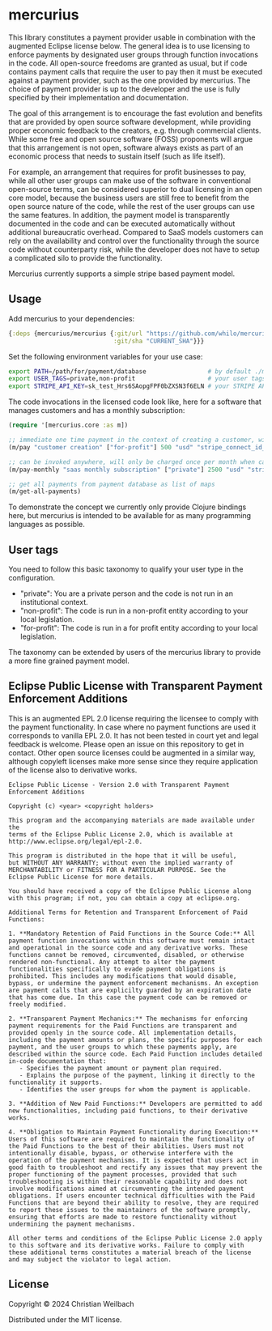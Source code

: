 # mercurius

This library constitutes a payment provider usable in combination with the augmented Eclipse license below. The general idea is to use licensing to enforce payments by designated user groups through function invocations in the code. All open-source freedoms are granted as usual, but if code contains payment calls that require the user to pay then it must be executed against a payment provider, such as the one provided by mercurius. The choice of payment provider is up to the developer and the use is fully specified by their implementation and documentation.

The goal of this arrangement is to encourage the fast evolution and benefits that are provided by open source software development, while providing proper economic feedback to the creators, e.g. through commercial clients. While some free and open source software (FOSS) proponents will argue that this arrangement is not open, software always exists as part of an economic process that needs to sustain itself (such as life itself). 

For example, an arrangement that requires for profit businesses to pay, while all other user groups can make use of the software in conventional open-source terms, can be considered superior to dual licensing in an open core model, because the business users are still free to benefit from the open source nature of the code, while the rest of the user groups can use the same features. In addition, the payment model is transparently documented in the code and can be executed automatically without additional bureaucratic overhead. Compared to SaaS models customers can rely on the availability and control over the functionality through the source code without counterparty risk, while the developer does not have to setup a complicated silo to provide the functionality.

Mercurius currently supports a simple stripe based payment model. 

## Usage

Add mercurius to your dependencies:

~~~clojure
{:deps {mercurius/mercurius {:git/url "https://github.com/whilo/mercurius.git"
                             :git/sha "CURRENT_SHA"}}}
~~~

Set the following environment variables for your use case:

~~~bash
export PATH=/path/for/payment/database                 # by default ./mercurius
export USER_TAGS=private,non-profit                    # your user tags, by default "private"
export STRIPE_API_KEY=sk_test_Hrs6SAopgFPF0bZXSN3f6ELN # your STRIPE API KEY
~~~

The code invocations in the licensed code look like, here for a software that manages customers and has a monthly subscription:

~~~clojure
(require '[mercurius.core :as m])

;; immediate one time payment in the context of creating a customer, will charge every time when it is invoked
(m/pay "customer creation" ["for-profit"] 500 "usd" "stripe_connect_id_for_developer")

;; can be invoked anywhere, will only be charged once per month when called
(m/pay-monthly "saas monthly subscription" ["private"] 2500 "usd" "stripe_connect_id_for_developer")

;; get all payments from payment database as list of maps
(m/get-all-payments)
~~~

To demonstrate the concept we currently only provide Clojure bindings here, but mercurius is intended to be available for as many programming languages as possible.

## User tags

You need to follow this basic taxonomy to qualify your user type in the configuration. 

- "private": You are a private person and the code is not run in an institutional context.
- "non-profit": The code is run in a non-profit entity according to your local legislation.
- "for-profit": The code is run in a for profit entity according to your local legislation.

The taxonomy can be extended by users of the mercurius library to provide a more fine grained payment model. 

## Eclipse Public License with Transparent Payment Enforcement Additions

This is an augmented EPL 2.0 license requiring the licensee to comply with the payment functionality. In case where no payment functions are used it corresponds to vanilla EPL 2.0. It has not been tested in court yet and legal feedback is welcome. Please open an issue on this repository to get in contact. Other open source licenses could be augmented in a similar way, although copyleft licenses make more sense since they require application of the license also to derivative works.

~~~
Eclipse Public License - Version 2.0 with Transparent Payment Enforcement Additions

Copyright (c) <year> <copyright holders>

This program and the accompanying materials are made available under the
terms of the Eclipse Public License 2.0, which is available at
http://www.eclipse.org/legal/epl-2.0.

This program is distributed in the hope that it will be useful,
but WITHOUT ANY WARRANTY; without even the implied warranty of
MERCHANTABILITY or FITNESS FOR A PARTICULAR PURPOSE. See the
Eclipse Public License for more details.

You should have received a copy of the Eclipse Public License along
with this program; if not, you can obtain a copy at eclipse.org.

Additional Terms for Retention and Transparent Enforcement of Paid Functions:

1. **Mandatory Retention of Paid Functions in the Source Code:** All payment function invocations within this software must remain intact and operational in the source code and any derivative works. These functions cannot be removed, circumvented, disabled, or otherwise rendered non-functional. Any attempt to alter the payment functionalities specifically to evade payment obligations is prohibited. This includes any modifications that would disable, bypass, or undermine the payment enforcement mechanisms. An exception are payment calls that are explicilty guarded by an expiration date that has come due. In this case the payment code can be removed or freely modified.

2. **Transparent Payment Mechanics:** The mechanisms for enforcing payment requirements for the Paid Functions are transparent and provided openly in the source code. All implementation details, including the payment amounts or plans, the specific purposes for each payment, and the user groups to which these payments apply, are described within the source code. Each Paid Function includes detailed in-code documentation that:
   - Specifies the payment amount or payment plan required.
   - Explains the purpose of the payment, linking it directly to the functionality it supports.
   - Identifies the user groups for whom the payment is applicable.

3. **Addition of New Paid Functions:** Developers are permitted to add new functionalities, including paid functions, to their derivative works. 

4. **Obligation to Maintain Payment Functionality during Execution:** Users of this software are required to maintain the functionality of the Paid Functions to the best of their abilities. Users must not intentionally disable, bypass, or otherwise interfere with the operation of the payment mechanisms. It is expected that users act in good faith to troubleshoot and rectify any issues that may prevent the proper functioning of the payment processes, provided that such troubleshooting is within their reasonable capability and does not involve modifications aimed at circumventing the intended payment obligations. If users encounter technical difficulties with the Paid Functions that are beyond their ability to resolve, they are required to report these issues to the maintainers of the software promptly, ensuring that efforts are made to restore functionality without undermining the payment mechanisms.

All other terms and conditions of the Eclipse Public License 2.0 apply to this software and its derivative works. Failure to comply with these additional terms constitutes a material breach of the license and may subject the violator to legal action.
~~~

## License

Copyright © 2024 Christian Weilbach

Distributed under the MIT license.